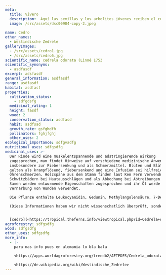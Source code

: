 ```yaml
---
meta:
  title: Vivero
  description:  Aquí las semillas y los arbolitos jóvenes reciben el cuidado y la atención que necesitan para prosperar.
  image: /src/assets/dsc00904-copy-2.jpeg
  
name: Cedro
other_names:
  - Westindische Zedrele
galleryImages:
  - /src/assets/cedro1.jpg
  - /src/assets/cedro6.jpg
scientific_name: cedrela odorata (Linné 1753
scientific_synonyms:
  - asdfasdf
excerpt: adsfasdf
general_information: asdfasdf
range: asdfasdf
habitat: asdfasf
properties:
  cultivation_status:
    - sdfgdsfg
  medicinal_rating: 1
  height: fasdf
  wood: 2
  conservation_status: asdfasd
  habit: asdfsad
  growth_rate: gsfghdfh
  pollinators: fghjfghj
  other_uses: 2
ecological_importance: sdfgvadfg
nutritional_uses: sdfgsdfg
medicinal_uses: >-
  Der Rinde wird eine muskelentspannende und adstringierende Wirkung
  zugesprochen, man findet Hinweise auf verschiedene medizinische Anwendungen,
  insbesondere zur Fiebersenkung und als Schmerzmittel. Blüten und Blätter
  gelten als krampflösend, fiebersenkend und eine Infusion sei hilfreich gegen
  Ohrenschmerzen. Holzspäne aus dem Stamm finden laut Ken Fern Verwendung in
  Schwitzbädern bei Hautausschlägen und als Abkochung bei Abtreibungen. Den
  Samen werden entwurmende Eigenschaften zugesprochen und ihr Öl werde zur
  Vernarbung von Wunden verwendet. 

  Die Pflanze enthalte Leukocyanidin, Gedunin, Methylangolensäure, 7-Desacetoxy-7-ketogedunin, Maxicanolid, Kampferöl, Triterpene, Meliacin, p-Cumarsäure und das ätherische Öl Cedrelanol. 

  (Diese Informationen haben wir nicht wissenschatlich überprüft, sondern übernommen von der Tropical Plants Database, Ken Fern. Tropical.theferns.info. 3.06.2023 


  [cedro](<https://tropical.theferns.info/viewtropical.php?id=Cedrela+odorata>)
agroforestry: sdfgsdfg
wood: sdfgsdfg
other_uses: sdfgsdfg
more_info:
  - |-
    para mas info pues en alemania lo bla bala

    <https://apps.worldagroforestry.org/treedb2/AFTPDFS/Cedrela_odorata.PDF>

    <https://de.wikipedia.org/wiki/Westindische_Zedrele>
---
```

